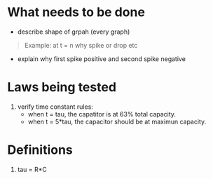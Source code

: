# What needs to be done

- describe shape of grpah (every graph)

> Example: at t = n why spike or drop etc

- explain why first spike positive and second spike negative

# Laws being tested
1.  verify time constant rules: 
    - when t = tau, the capatitor is at 63% total capacity. 
    - when t = 5*tau, the capacitor should be at maximun capacity.

# Definitions

1. tau = R*C